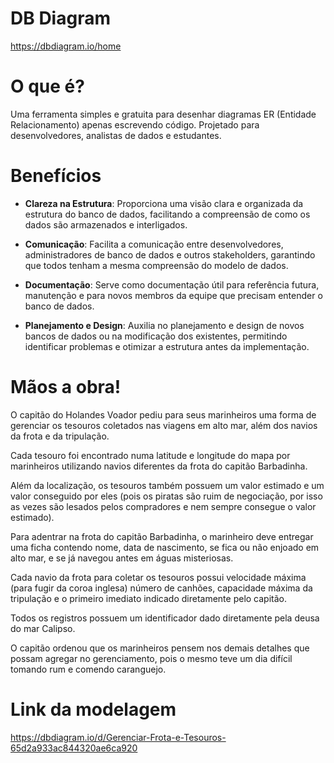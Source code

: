 # DB Diagram
https://dbdiagram.io/home

# O que é?
Uma ferramenta simples e gratuita para desenhar diagramas ER (Entidade Relacionamento) apenas escrevendo código.
Projetado para desenvolvedores, analistas de dados e estudantes.

# Benefícios

- <b>Clareza na Estrutura</b>: Proporciona uma visão clara e organizada da estrutura do banco de dados, facilitando a compreensão de como os dados são armazenados e interligados.

- <b>Comunicação</b>: Facilita a comunicação entre desenvolvedores, administradores de banco de dados e outros stakeholders, garantindo que todos tenham a mesma compreensão do modelo de dados.

- <b>Documentação</b>: Serve como documentação útil para referência futura, manutenção e para novos membros da equipe que precisam entender o banco de dados.

- <b>Planejamento e Design</b>: Auxilia no planejamento e design de novos bancos de dados ou na modificação dos existentes, permitindo identificar problemas e otimizar a estrutura antes da implementação.


# Mãos a obra!
O capitão do Holandes Voador pediu para seus marinheiros uma forma de gerenciar os tesouros coletados nas viagens em alto mar, além dos navios da frota e da tripulação. 

Cada tesouro foi encontrado numa latitude e longitude do mapa por marinheiros utilizando navios diferentes da frota do capitão Barbadinha. 

Além da localização, os tesouros também possuem um valor estimado e um valor conseguido por eles (pois os piratas são ruim de negociação, por isso as vezes são lesados pelos compradores e nem sempre consegue o valor estimado).

Para adentrar na frota do capitão Barbadinha, o marinheiro deve entregar uma ficha contendo nome, data de nascimento, se fica ou não enjoado em alto mar, e se já navegou antes em águas misteriosas. 

Cada navio da frota para coletar os tesouros possui velocidade máxima (para fugir da coroa inglesa) número de canhões, capacidade máxima da tripulação e o primeiro imediato indicado diretamente pelo capitão.

Todos os registros possuem um identificador dado diretamente pela deusa do mar Calipso.

O capitão ordenou que os marinheiros pensem nos demais detalhes que possam agregar no gerenciamento, pois o mesmo teve um dia difícil tomando rum e comendo caranguejo.

# Link da modelagem
https://dbdiagram.io/d/Gerenciar-Frota-e-Tesouros-65d2a933ac844320ae6ca920



